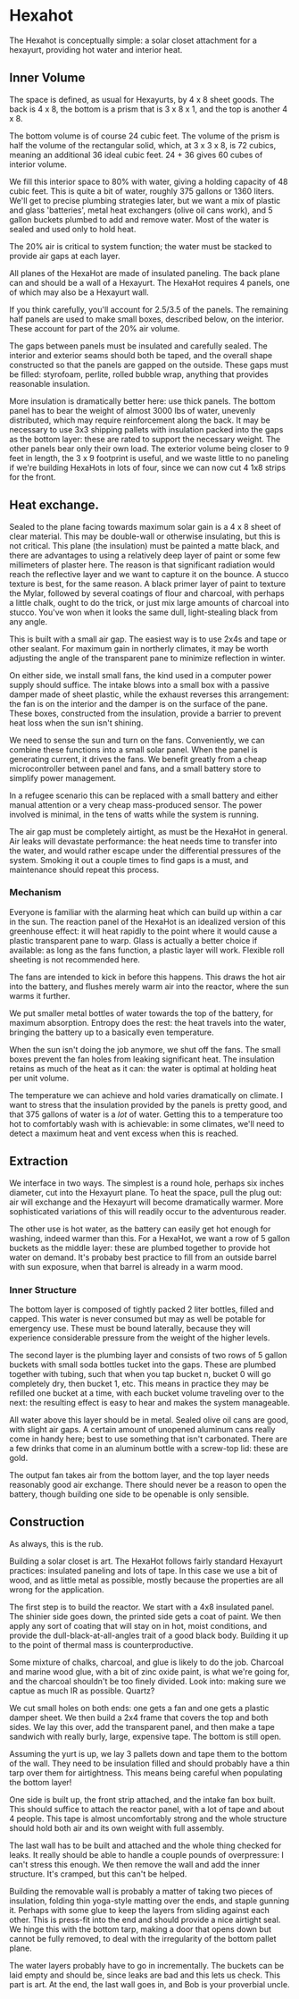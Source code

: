 # Hexahot

The Hexahot is conceptually simple: a solar closet attachment for a hexayurt, providing hot water and interior heat. 

## Inner Volume

The space is defined, as usual for Hexayurts, by 4 x 8 sheet goods. The back is 4 x 8, the bottom is a prism that is 3 x 8 x 1, and the top is another 4 x 8. 

The bottom volume is of course 24 cubic feet. The volume of the prism is half the volume of the rectangular solid, which, at 3 x 3 x 8, is 72 cubics, meaning an additional 36 ideal cubic feet. 24 + 36 gives 60 cubes of interior volume. 

We fill this interior space to 80% with water, giving a holding capacity of 48 cubic feet. This is quite a bit of water, roughly 375 gallons or 1360 liters. We'll get to precise plumbing strategies later, but we want a mix of plastic and glass 'batteries', metal heat exchangers (olive oil cans work), and 5 gallon buckets plumbed to add and remove water. Most of the water is sealed and used only to hold heat. 

The 20% air is critical to system function; the water must be stacked to provide air gaps at each layer. 

All planes of the HexaHot are made of insulated paneling. The back plane can and should be a wall of a Hexayurt. The HexaHot requires 4 panels, one of which may also be a Hexayurt wall. 

If you think carefully, you'll account for 2.5/3.5 of the panels. The remaining half panels are used to make small boxes, described below, on the interior. These account for part of the 20% air volume. 

The gaps between panels must be insulated and carefully sealed. The interior and exterior seams should both be taped, and the overall shape constructed so that the panels are gapped on the outside. These gaps must be filled: styrofoam, 
perlite, rolled bubble wrap, anything that provides reasonable insulation. 

More insulation is dramatically better here: use thick panels. The bottom panel has to bear the weight of almost 3000 lbs of water, unevenly distributed, which may require reinforcement along the back. It may be necessary to use 3x3 shipping pallets with insulation packed into the gaps as the bottom layer: these are rated to support the necessary weight. The other panels bear only their own load. The exterior volume being closer to 9 feet in length, the 3 x 9 footprint is useful, and we waste little to no paneling if we're building HexaHots in lots of four, since we can now cut 4 1x8 strips for the front. 

## Heat exchange.

Sealed to the plane facing towards maximum solar gain is a 4 x 8 sheet of clear material. This may be double-wall or otherwise insulating, but this is not critical. This plane (the insulation) must be painted a matte black, and there are advantages to using a relatively deep layer of paint or some few millimeters of plaster here. The reason is that significant radiation would reach the reflective layer and we want to capture it on the bounce. A stucco texture is best, for the same reason. A black primer layer of paint to texture the Mylar, followed by several coatings of flour and charcoal, with perhaps a little chalk, ought to do the trick, or just mix large amounts of charcoal into stucco. You've won when it looks the same dull, light-stealing black from any angle. 

This is built with a small air gap. The easiest way is to use 2x4s and tape or other sealant. For maximum gain in northerly climates, it may be worth adjusting the angle of the transparent pane to minimize reflection in winter. 

On either side, we install small fans, the kind used in a computer power supply should suffice. The intake blows into a small box with a passive damper made of sheet plastic, while the exhaust reverses this arrangement: the fan is on the interior and the damper is on the surface of the pane. These boxes, constructed from the insulation, provide a barrier to prevent heat loss when the sun isn't shining. 

We need to sense the sun and turn on the fans. Conveniently, we can combine these functions into a small solar panel. When the panel is generating current, it drives the fans. We benefit greatly from a cheap microcontroller between panel and fans, and a small battery store to simplify power management. 

In a refugee scenario this can be replaced with a small battery and either manual attention or a very cheap mass-produced sensor. The power involved is minimal, in the tens of watts while the system is running. 

The air gap must be completely airtight, as must be the HexaHot in general. Air leaks will devastate performance: the heat needs time to transfer into the water, and would rather escape under the differential pressures of the system. Smoking it out a couple times to find gaps is a must, and maintenance should repeat this process. 

### Mechanism

Everyone is familiar with the alarming heat which can build up within a car in the sun. The reaction panel of the HexaHot is an idealized version of this greenhouse effect: it will heat rapidly to the point where it would cause a plastic transparent pane to warp. Glass is actually a better choice if available: as long as the fans function, a plastic layer will work. Flexible roll sheeting is not recommended here. 

The fans are intended to kick in before this happens. This draws the hot air into the battery, and flushes merely warm air into the reactor, where the sun warms it further.

We put smaller metal bottles of water towards the top of the battery, for maximum absorption. Entropy does the rest: the heat travels into the water, bringing the battery up to a basically even temperature.

When the sun isn't doing the job anymore, we shut off the fans. The small boxes prevent the fan holes from leaking significant heat. The insulation retains as much of the heat as it can: the water is optimal at holding heat per unit volume. 

The temperature we can achieve and hold varies dramatically on climate. I want to stress that the insulation provided by the panels is pretty good, and that 375 gallons of water is a *lot* of water. Getting this to a temperature too hot to comfortably wash with is achievable: in some climates, we'll need to detect a maximum heat and vent excess when this is reached. 


## Extraction

We interface in two ways. The simplest is a round hole, perhaps six inches diameter, cut into the Hexayurt plane. To heat the space, pull the plug out: air will exchange and the Hexayurt will become dramatically warmer. More sophisticated variations of this will readily occur to the adventurous reader. 

The other use is hot water, as the battery can easily get hot enough for washing, indeed warmer than this. For a HexaHot, we want a row of 5 gallon buckets as the middle layer: these are plumbed together to provide hot water on demand. It's probaby best practice to fill from an outside barrel with sun exposure, when that barrel is already in a warm mood. 

### Inner Structure

The bottom layer is composed of tightly packed 2 liter bottles, filled and capped. This water is never consumed but may as well be potable for emergency use. These must be bound laterally, because they will experience considerable pressure from the weight of the higher levels. 

The second layer is the plumbing layer and consists of two rows of 5 gallon buckets with small soda bottles tucket into the gaps. These are plumbed together with tubing, such that when you tap bucket n, bucket 0 will go completely dry, then bucket 1, etc. This means in practice they may be refilled one bucket at a time, with each bucket volume traveling over to the next: the resulting effect is easy to hear and makes the system manageable.

All water above this layer should be in metal. Sealed olive oil cans are good, with slight air gaps. A certain amount of unopened aluminum cans really come in handy here; best to use something that isn't carbonated. There are a few drinks that come in an aluminum bottle with a screw-top lid: these are gold. 

The output fan takes air from the bottom layer, and the top layer needs reasonably good air exchange. There should never be a reason to open the battery, though building one side to be openable is only sensible. 

## Construction

As always, this is the rub.

Building a solar closet is art. The HexaHot follows fairly standard Hexayurt practices: insulated paneling and lots of tape. In this case we use a bit of wood, and as little metal as possible, mostly because the properties are all wrong for the application. 

The first step is to build the reactor. We start with a 4x8 insulated panel. The shinier side goes down, the printed side gets a coat of paint. We then apply any sort of coating that will stay on in hot, moist conditions, and provide the dull-black-at-all-angles trait of a good black body. Building it up to the point of thermal mass is counterproductive. 

Some mixture of chalks, charcoal, and glue is likely to do the job. Charcoal and marine wood glue, with a bit of zinc oxide paint, is what we're going for, and the charcoal shouldn't be too finely divided. Look into: making sure we captue as much IR as possible. Quartz?

We cut small holes on both ends: one gets a fan and one gets a plastic damper sheet. We then build a 2x4 frame that covers the top and both sides. We lay this over, add the transparent panel, and then make a tape sandwich with really burly, large, expensive tape. The bottom is still open. 

Assuming the yurt is up, we lay 3 pallets down and tape them to the bottom of the wall. They need to be insulation filled and should probably have a thin tarp over them for airtightness. This means being careful when populating the bottom layer!

One side is built up, the front strip attached, and the intake fan box built. This should suffice to attach the reactor panel, with a lot of tape and about 4 people. This tape is almost uncomfortably strong and the whole structure should hold both air and its own weight with full assembly. 

The last wall has to be built and attached and the whole thing checked for leaks. It really should be able to handle a couple pounds of overpressure: I can't stress this enough. We then remove the wall and add the inner structure. It's cramped, but this can't be helped. 

Building the removable wall is probably a matter of taking two pieces of insulation, folding thin yoga-style matting over the ends, and staple gunning it. Perhaps with some glue to keep the layers from sliding against each other. This is press-fit into the end and should provide a nice airtight seal. We hinge this with the bottom tarp, making a door that opens down but cannot be fully removed, to deal with the irregularity of the bottom pallet plane. 

The water layers probably have to go in incrementally. The buckets can be laid empty and should be, since leaks are bad and this lets us check. This part is art. At the end, the last wall goes in, and Bob is your proverbial uncle. 



